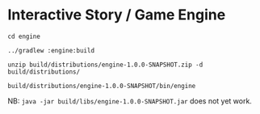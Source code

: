 # Interactive Story / Game Engine

    cd engine

    ../gradlew :engine:build

    unzip build/distributions/engine-1.0.0-SNAPSHOT.zip -d build/distributions/

    build/distributions/engine-1.0.0-SNAPSHOT/bin/engine

NB: `java -jar build/libs/engine-1.0.0-SNAPSHOT.jar` does not yet work.
